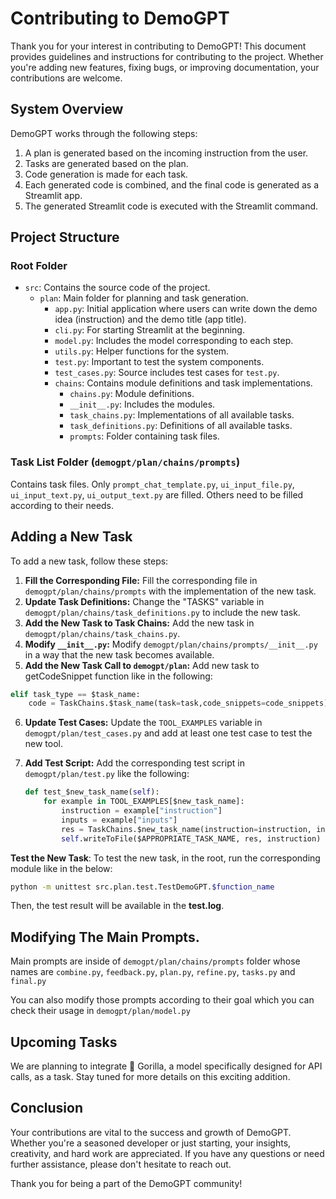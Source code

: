 # Contributing to DemoGPT

Thank you for your interest in contributing to DemoGPT! This document provides guidelines and instructions for contributing to the project. Whether you're adding new features, fixing bugs, or improving documentation, your contributions are welcome.

## System Overview

DemoGPT works through the following steps:
1. A plan is generated based on the incoming instruction from the user.
2. Tasks are generated based on the plan.
3. Code generation is made for each task.
4. Each generated code is combined, and the final code is generated as a Streamlit app.
5. The generated Streamlit code is executed with the Streamlit command.

## Project Structure

### Root Folder

- `src`: Contains the source code of the project.
  - `plan`: Main folder for planning and task generation.
    - `app.py`: Initial application where users can write down the demo idea (instruction) and the demo title (app title).
    - `cli.py`: For starting Streamlit at the beginning.
    - `model.py`: Includes the model corresponding to each step.
    - `utils.py`: Helper functions for the system.
    - `test.py`: Important to test the system components.
    - `test_cases.py`: Source includes test cases for `test.py`.
    - `chains`: Contains module definitions and task implementations.
      - `chains.py`: Module definitions.
      - `__init__.py`: Includes the modules.
      - `task_chains.py`: Implementations of all available tasks.
      - `task_definitions.py`: Definitions of all available tasks.
      - `prompts`: Folder containing task files.

### Task List Folder (`demogpt/plan/chains/prompts`)

Contains task files. Only `prompt_chat_template.py`, `ui_input_file.py`, `ui_input_text.py`, `ui_output_text.py` are filled. Others need to be filled according to their needs.

## Adding a New Task

To add a new task, follow these steps:

1. **Fill the Corresponding File:** Fill the corresponding file in `demogpt/plan/chains/prompts` with the implementation of the new task.
2. **Update Task Definitions:** Change the "TASKS" variable in `demogpt/plan/chains/task_definitions.py` to include the new task.
3. **Add the New Task to Task Chains:** Add the new task in `demogpt/plan/chains/task_chains.py`.
4. **Modify `__init__.py`:** Modify `demogpt/plan/chains/prompts/__init__.py` in a way that the new task becomes available.
5. **Add the New Task Call to `demogpt/plan`:** Add new task to getCodeSnippet function like in the following:
```python
elif task_type == $task_name:
    code = TaskChains.$task_name(task=task,code_snippets=code_snippets)
```

6. **Update Test Cases:** Update the `TOOL_EXAMPLES` variable in `demogpt/plan/test_cases.py` and add at least one test case to test the new tool.
7. **Add Test Script:** Add the corresponding test script in `demogpt/plan/test.py` like the following:

   ```python
   def test_$new_task_name(self):
       for example in TOOL_EXAMPLES[$new_task_name]:
           instruction = example["instruction"]
           inputs = example["inputs"]
           res = TaskChains.$new_task_name(instruction=instruction, inputs=inputs)
           self.writeToFile($APPROPRIATE_TASK_NAME, res, instruction)
   ```
**Test the New Task**: To test the new task, in the root, run the corresponding module like in the below:
```bash
python -m unittest src.plan.test.TestDemoGPT.$function_name
```
Then, the test result will be available in the **test.log**.

## Modifying The Main Prompts.

Main prompts are inside of `demogpt/plan/chains/prompts` folder whose names are `combine.py`, `feedback.py`, `plan.py`, `refine.py`, `tasks.py` and `final.py`

You can also modify those prompts according to their goal which you can check their usage in `demogpt/plan/model.py`

## Upcoming Tasks
We are planning to integrate 🦍 Gorilla, a model specifically designed for API calls, as a task. Stay tuned for more details on this exciting addition.

## Conclusion
Your contributions are vital to the success and growth of DemoGPT. Whether you're a seasoned developer or just starting, your insights, creativity, and hard work are appreciated. If you have any questions or need further assistance, please don't hesitate to reach out.

Thank you for being a part of the DemoGPT community!